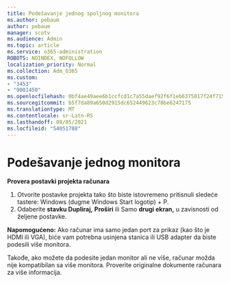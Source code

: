```yaml
---
title: Podešavanje jednog spoljnog monitora
ms.author: pebaum
author: pebaum
manager: scotv
ms.audience: Admin
ms.topic: article
ms.service: o365-administration
ROBOTS: NOINDEX, NOFOLLOW
localization_priority: Normal
ms.collection: Adm_O365
ms.custom:
- "3453"
- "9001450"
ms.openlocfilehash: 0bf4ae49aee6b1ccfcd1c7a55daef92f6f1eb6375017f24f715264235460c3ef
ms.sourcegitcommit: b5f7da89a650d2915dc652449623c78be6247175
ms.translationtype: MT
ms.contentlocale: sr-Latn-RS
ms.lasthandoff: 08/05/2021
ms.locfileid: "54051788"
---
```

# <a name="set-up-one-monitor"></a>Podešavanje jednog monitora

**Provera postavki projekta računara**

1. Otvorite postavke projekta tako što biste istovremeno pritisnuli sledeće tastere: Windows (dugme Windows Start logotip) + P.
2. Odaberite **stavku Dupliraj,** **Proširi** ili Samo **drugi ekran,** u zavisnosti od željene postavke.

**Napomogućeno:** Ako računar ima samo jedan port za prikaz (kao što je HDMI ili VGA), biće vam potrebna usinjena stanica ili USB adapter da biste podesili više monitora.

Takođe, ako možete da podesite jedan monitor ali ne više, računar možda nije kompatibilan sa više monitora. Proverite originalne dokumente računara za više informacija.